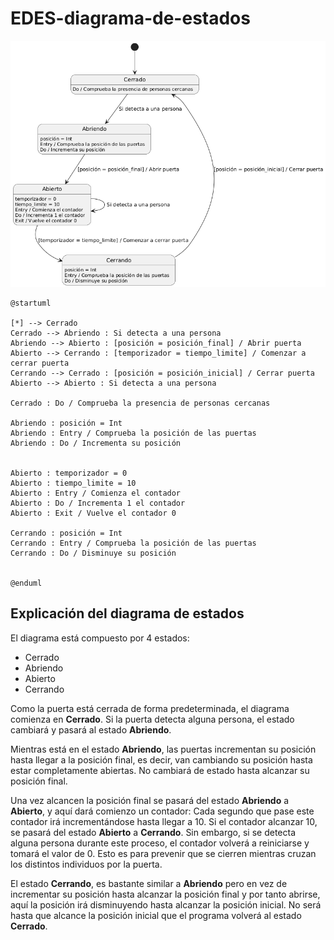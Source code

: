 # EDES-diagrama-de-estados
![alt text](BPF1JI~1.PNG)

    @startuml

    [*] --> Cerrado
    Cerrado --> Abriendo : Si detecta a una persona
    Abriendo --> Abierto : [posición = posición_final] / Abrir puerta
    Abierto --> Cerrando : [temporizador = tiempo_limite] / Comenzar a cerrar puerta
    Cerrando --> Cerrado : [posición = posición_inicial] / Cerrar puerta
    Abierto --> Abierto : Si detecta a una persona

    Cerrado : Do / Comprueba la presencia de personas cercanas

    Abriendo : posición = Int
    Abriendo : Entry / Comprueba la posición de las puertas 
    Abriendo : Do / Incrementa su posición


    Abierto : temporizador = 0
    Abierto : tiempo_limite = 10
    Abierto : Entry / Comienza el contador
    Abierto : Do / Incrementa 1 el contador
    Abierto : Exit / Vuelve el contador 0

    Cerrando : posición = Int
    Cerrando : Entry / Comprueba la posición de las puertas
    Cerrando : Do / Disminuye su posición


    @enduml

## Explicación del diagrama de estados
El diagrama está compuesto por 4 estados: 
- Cerrado
- Abriendo
- Abierto
- Cerrando

Como la puerta está cerrada de forma predeterminada, el diagrama comienza en **Cerrado**. Si la puerta detecta alguna persona, el estado cambiará y pasará al estado **Abriendo**.

Mientras está en el estado **Abriendo**, las puertas incrementan su posición hasta llegar a la posición final, es decir, van cambiando su posición hasta estar completamente abiertas. No cambiará de estado hasta alcanzar su posición final.

Una vez alcancen la posición final se pasará del estado **Abriendo** a **Abierto**, y aquí dará comienzo un contador: Cada segundo que pase este contador irá incrementándose hasta llegar a 10. Si el contador alcanzar 10, se pasará del estado **Abierto** a **Cerrando**. Sin embargo, si se detecta alguna persona durante este proceso, el contador volverá a reiniciarse y tomará el valor de 0. Esto es para prevenir que se cierren mientras cruzan los distintos individuos por la puerta.

El estado **Cerrando**, es bastante similar a **Abriendo** pero en vez de incrementar su posición hasta alcanzar la posición final y por tanto abrirse, aquí la posición irá disminuyendo hasta alcanzar la posición inicial. No será hasta que alcance la posición inicial que el programa volverá al estado **Cerrado**.